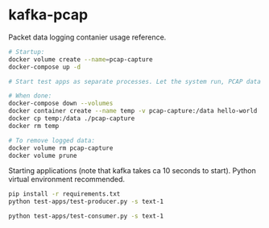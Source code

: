 # kafka-pcap

Packet data logging contanier usage reference.

```bash
# Startup:
docker volume create --name=pcap-capture
docker-compose up -d

# Start test apps as separate processes. Let the system run, PCAP data will be logged.

# When done:
docker-compose down --volumes
docker container create --name temp -v pcap-capture:/data hello-world
docker cp temp:/data ./pcap-capture
docker rm temp

# To remove logged data:
docker volume rm pcap-capture
docker volume prune
```

Starting applications (note that kafka takes ca 10 seconds to start).
Python virtual environment recommended.

```bash
pip install -r requirements.txt
python test-apps/test-producer.py -s text-1
```

```bash
python test-apps/test-consumer.py -s text-1
```